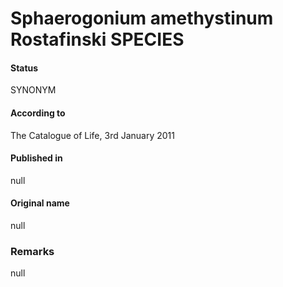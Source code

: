 # Sphaerogonium amethystinum Rostafinski SPECIES

#### Status
SYNONYM

#### According to
The Catalogue of Life, 3rd January 2011

#### Published in
null

#### Original name
null

### Remarks
null